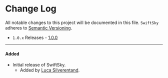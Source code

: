 # Change Log
All notable changes to this project will be documented in this file.
`SwiftSky` adheres to [Semantic Versioning](http://semver.org/).

- `1.0.x` Releases - [1.0.0](#100)

---

#### Added
- Initial release of SwiftSky.
  - Added by [Luca Silverentand](https://github.com/lucasilverentand).
